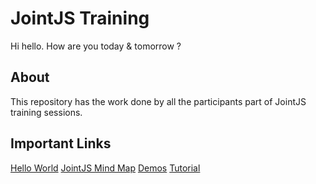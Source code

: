 # JointJS Training
Hi hello. How are you today & tomorrow  ?
## About
This repository has the work done by all the participants part of JointJS training sessions.

## Important Links
[Hello World](https://resources.jointjs.com/tutorials/joint/tutorials/hello-world.html)
[JointJS Mind Map](https://resources.jointjs.com/mmap/joint.html)
[Demos](https://resources.jointjs.com/demos)
[Tutorial](https://resources.jointjs.com/tutorial)
